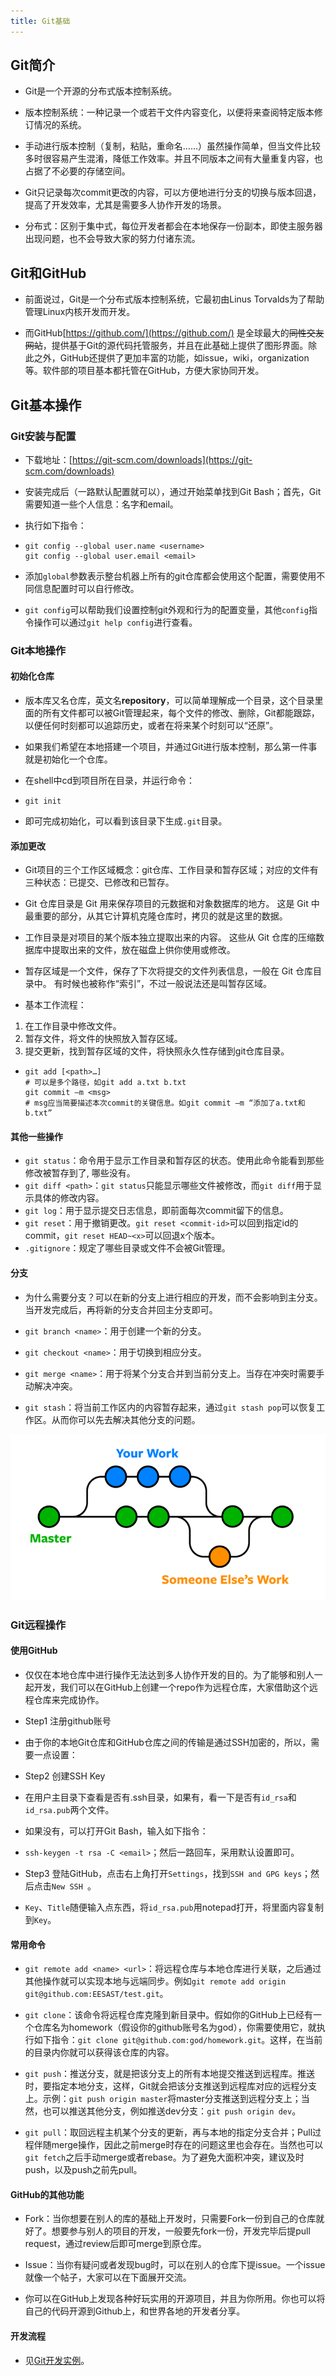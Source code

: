 ```yaml
---
title: Git基础
---
```


## Git简介

- Git是一个开源的分布式版本控制系统。

- 版本控制系统：一种记录一个或若干文件内容变化，以便将来查阅特定版本修订情况的系统。

- 手动进行版本控制（复制，粘贴，重命名……）虽然操作简单，但当文件比较多时很容易产生混淆，降低工作效率。并且不同版本之间有大量重复内容，也占据了不必要的存储空间。

- Git只记录每次commit更改的内容，可以方便地进行分支的切换与版本回退，提高了开发效率，尤其是需要多人协作开发的场景。

- 分布式：区别于集中式，每位开发者都会在本地保存一份副本，即使主服务器出现问题，也不会导致大家的努力付诸东流。

## Git和GitHub

- 前面说过，Git是一个分布式版本控制系统，它最初由Linus Torvalds为了帮助管理Linux内核开发而开发。

- 而GitHub[https://github.com/](https://github.com/) 是全球最大的~~同性交友网站~~，提供基于Git的源代码托管服务，并且在此基础上提供了图形界面。除此之外，GitHub还提供了更加丰富的功能，如issue，wiki，organization等。软件部的项目基本都托管在GitHub，方便大家协同开发。

## Git基本操作

### Git安装与配置

- 下载地址：[https://git-scm.com/downloads](https://git-scm.com/downloads) 

- 安装完成后（一路默认配置就可以），通过开始菜单找到Git Bash；首先，Git需要知道一些个人信息：名字和email。

- 执行如下指令：

- ```shell
  git config --global user.name <username>
  git config --global user.email <email>
  ```

- 添加`global`参数表示整台机器上所有的git仓库都会使用这个配置，需要使用不同信息配置时可以自行修改。

- `git config`可以帮助我们设置控制git外观和行为的配置变量，其他`config`指令操作可以通过`git help config`进行查看。

### Git本地操作

#### 初始化仓库

- 版本库又名仓库，英文名**repository**，可以简单理解成一个目录，这个目录里面的所有文件都可以被Git管理起来，每个文件的修改、删除，Git都能跟踪，以便任何时刻都可以追踪历史，或者在将来某个时刻可以“还原”。

- 如果我们希望在本地搭建一个项目，并通过Git进行版本控制，那么第一件事就是初始化一个仓库。

- 在shell中cd到项目所在目录，并运行命令：
- `git init`

- 即可完成初始化，可以看到该目录下生成`.git`目录。

#### 添加更改

- Git项目的三个工作区域概念：git仓库、工作目录和暂存区域；对应的文件有三种状态：已提交、已修改和已暂存。

- Git 仓库目录是 Git 用来保存项目的元数据和对象数据库的地方。 这是 Git 中最重要的部分，从其它计算机克隆仓库时，拷贝的就是这里的数据。

- 工作目录是对项目的某个版本独立提取出来的内容。 这些从 Git 仓库的压缩数据库中提取出来的文件，放在磁盘上供你使用或修改。

- 暂存区域是一个文件，保存了下次将提交的文件列表信息，一般在 Git 仓库目录中。 有时候也被称作“索引”，不过一般说法还是叫暂存区域。

- 基本工作流程：

1. 在工作目录中修改文件。
2. 暂存文件，将文件的快照放入暂存区域。
3. 提交更新，找到暂存区域的文件，将快照永久性存储到git仓库目录。

- ```shell
  git add [<path>…]
  # 可以是多个路径，如git add a.txt b.txt
  git commit –m <msg>
  # msg应当简要描述本次commit的关键信息。如git commit –m “添加了a.txt和b.txt”
  ```

#### 其他一些操作

- `git status`：命令用于显示工作目录和暂存区的状态。使用此命令能看到那些修改被暂存到了, 哪些没有。
- `git diff <path>`：`git status`只能显示哪些文件被修改，而`git diff`用于显示具体的修改内容。
- `git log`：用于显示提交日志信息，即前面每次commit留下的信息。
- `git reset`：用于撤销更改。`git reset <commit-id>`可以回到指定id的commit，`git reset HEAD~<x>`可以回退x个版本。
- `.gitignore`：规定了哪些目录或文件不会被Git管理。

#### 分支

- 为什么需要分支？可以在新的分支上进行相应的开发，而不会影响到主分支。当开发完成后，再将新的分支合并回主分支即可。

- `git branch <name>`：用于创建一个新的分支。

- `git checkout <name>`：用于切换到相应分支。

- `git merge <name>`：用于将某个分支合并到当前分支上。当存在冲突时需要手动解决冲突。

- `git stash`：将当前工作区内的内容暂存起来，通过`git stash pop`可以恢复工作区。从而你可以先去解决其他分支的问题。

![](./assets/branch.png)

### Git远程操作

#### 使用GitHub

- 仅仅在本地仓库中进行操作无法达到多人协作开发的目的。为了能够和别人一起开发，我们可以在GitHub上创建一个repo作为远程仓库，大家借助这个远程仓库来完成协作。

- Step1 注册github账号

- 由于你的本地Git仓库和GitHub仓库之间的传输是通过SSH加密的，所以，需要一点设置：

- Step2 创建SSH Key

- 在用户主目录下查看是否有.ssh目录，如果有，看一下是否有`id_rsa`和`id_rsa.pub`两个文件。

- 如果没有，可以打开Git Bash，输入如下指令：

- `ssh-keygen -t rsa -C <email>`；然后一路回车，采用默认设置即可。

- Step3 登陆GitHub，点击右上角打开`Settings`，找到`SSH and GPG keys`；然后点击`New SSH `。

- `Key`、`Title`随便输入点东西，将`id_rsa.pub`用notepad打开，将里面内容复制到`Key`。

#### 常用命令

- `git remote add <name> <url>`：将远程仓库与本地仓库进行关联，之后通过其他操作就可以实现本地与远端同步。例如`git remote add origin git@github.com:EESAST/test.git`。

- `git clone`：该命令将远程仓库克隆到新目录中。假如你的GitHub上已经有一个仓库名为homework（假设你的github账号名为god），你需要使用它，就执行如下指令：`git clone git@github.com:god/homework.git`。这样，在当前的目录内你就可以获得该仓库的内容。
- `git push`：推送分支，就是把该分支上的所有本地提交推送到远程库。推送时，要指定本地分支，这样，Git就会把该分支推送到远程库对应的远程分支上。示例：`git push origin master`将master分支推送到远程分支上；当然，也可以推送其他分支，例如推送dev分支：`git push origin dev`。
- `git pull`：取回远程主机某个分支的更新，再与本地的指定分支合并；Pull过程伴随merge操作，因此之前merge时存在的问题这里也会存在。当然也可以`git fetch`之后手动merge或者rebase。为了避免大面积冲突，建议及时push，以及push之前先pull。

#### GitHub的其他功能

- Fork：当你想要在别人的库的基础上开发时，只需要Fork一份到自己的仓库就好了。想要参与别人的项目的开发，一般要先fork一份，开发完毕后提pull request，通过review后即可merge到原仓库。

- Issue：当你有疑问或者发现bug时，可以在别人的仓库下提issue。一个issue就像一个帖子，大家可以在下面展开交流。

- 你可以在GitHub上发现各种好玩实用的开源项目，并且为你所用。你也可以将自己的代码开源到Github上，和世界各地的开发者分享。

#### 开发流程

- 见[Git开发实例](./git_instance.md)。

